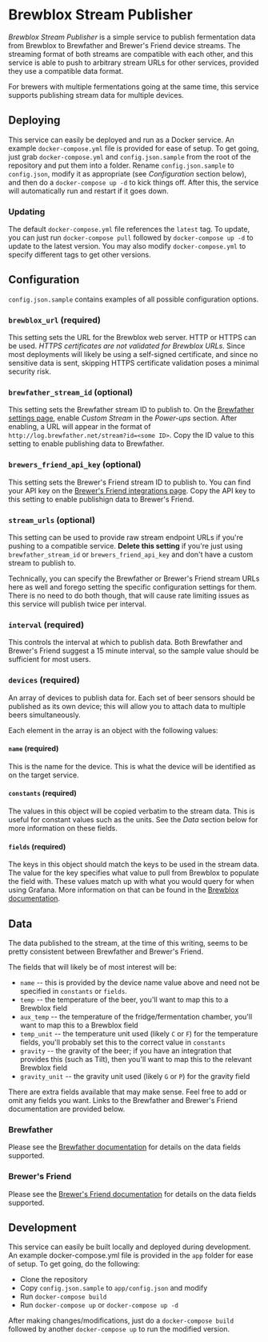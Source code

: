 # Brewblox Stream Publisher

_Brewblox Stream Publisher_ is a simple service to publish fermentation data from Brewblox to Brewfather and Brewer's Friend device streams.
The streaming format of both streams are compatible with each other, and this service is able to push to arbitrary stream URLs for other services, provided they use a compatible data format.

For brewers with multiple fermentations going at the same time, this service supports publishing stream data for multiple devices.

## Deploying

This service can easily be deployed and run as a Docker service. An example `docker-compose.yml` file is provided for ease of setup.
To get going, just grab `docker-compose.yml` and `config.json.sample` from the root of the repository and put them into a folder. Rename `config.json.sample` to `config.json`, modify it as appropriate (see _Configuration_ section below), and then do a `docker-compose up -d` to kick things off.
After this, the service will automatically run and restart if it goes down.

### Updating

The default `docker-compose.yml` file references the `latest` tag. To update, you can just run `docker-compose pull` followed by `docker-compose up -d` to update to the latest version. You may also modify `docker-compose.yml` to specify different tags to get other versions.

## Configuration

`config.json.sample` contains examples of all possible configuration options.

### `brewblox_url` **(required)**

This setting sets the URL for the Brewblox web server. HTTP or HTTPS can be used.
_HTTPS certificates are not validated for Brewblox URLs_. Since most deployments will likely be using a self-signed certificate, and since no sensitive data is sent, skipping HTTPS certificate validation poses a minimal security risk.

### `brewfather_stream_id` **(optional)**

This setting sets the Brewfather stream ID to publish to.
On the [Brewfather settings page](https://web.brewfather.app/tabs/settings), enable _Custom Stream_ in the _Power-ups_ section.
After enabling, a URL will appear in the format of `http://log.brewfather.net/stream?id=<some ID>`. Copy the ID value to this setting to enable publishing data to Brewfather.

### `brewers_friend_api_key` **(optional)**

This setting sets the Brewer's Friend stream ID to publish to.
You can find your API key on the [Brewer's Friend integrations page](https://www.brewersfriend.com/homebrew/profile/integrations). Copy the API key to this setting to enable publishign data to Brewer's Friend.

### `stream_urls` **(optional)**

This setting can be used to provide raw stream endpoint URLs if you're pushing to a compatible service. **Delete this setting** if you're just using `brewfather_stream_id` or `brewers_friend_api_key` and don't have a custom stream to publish to.

Technically, you can specify the Brewfather or Brewer's Friend stream URLs here as well and forego setting the specific configuration settings for them. There is no need to do both though, that will cause rate limiting issues as this service will publish twice per interval.

### `interval` **(required)**

This controls the interval at which to publish data. Both Brewfather and Brewer's Friend suggest a 15 minute interval, so the sample value should be sufficient for most users.

### `devices` **(required)**

An array of devices to publish data for. Each set of beer sensors should be published as its own device; this will allow you to attach data to multiple beers simultaneously.

Each element in the array is an object with the following values:

#### `name` **(required)**

This is the name for the device. This is what the device will be identified as on the target service.

#### `constants` **(required)**

The values in this object will be copied verbatim to the stream data.
This is useful for constant values such as the units. See the _Data_ section below for more information on these fields.

#### `fields` **(required)**

The keys in this object should match the keys to be used in the stream data.
The value for the key specifies what value to pull from Brewblox to populate the field with. These values match up with what you would query for when using Grafana. More information on that can be found in the [Brewblox documentation](https://www.brewblox.com/user/grafana.html#queries).

## Data

The data published to the stream, at the time of this writing, seems to be pretty consistent between Brewfather and Brewer's Friend.

The fields that will likely be of most interest will be:

* `name` -- this is provided by the device name value above and need not be specified in `constants` or `fields`.
* `temp` -- the temperature of the beer, you'll want to map this to a Brewblox field
* `aux_temp` -- the temperature of the fridge/fermentation chamber, you'll want to map this to a Brewblox field
* `temp_unit` -- the temperature unit used (likely `C` or `F`) for the temperature fields, you'll probably set this to the correct value in `constants`
* `gravity` -- the gravity of the beer; if you have an integration that provides this (such as Tilt), then you'll want to map this to the relevant Brewblox field
* `gravity_unit` -- the gravity unit used (likely `G` or `P`) for the gravity field 

There are extra fields available that may make sense. Feel free to add or omit any fields you want. Links to the Brewfather and Brewer's Friend documentation are provided below.

### Brewfather

Please see the [Brewfather documentation](https://docs.brewfather.app/integrations/custom-stream) for details on the data fields supported.

### Brewer's Friend

Please see the [Brewer's Friend documentation](https://docs.brewersfriend.com/api/stream) for details on the data fields supported.

## Development

This service can easily be built locally and deployed during development. An example docker-compose.yml file is provided in the `app` folder for ease of setup.
To get going, do the following:

* Clone the repository
* Copy `config.json.sample` to `app/config.json` and modify
* Run `docker-compose build`
* Run `docker-compose up` or `docker-compose up -d`

After making changes/modifications, just do a `docker-compose build` followed by another `docker-compose up` to run the modified version.
